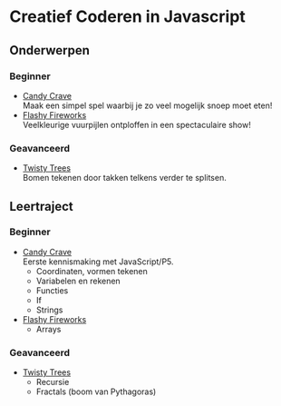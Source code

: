 # Creatief Coderen in Javascript

## Onderwerpen

### Beginner

- [Candy Crave](./1-candy-crave/)<br>
  Maak een simpel spel waarbij je zo veel mogelijk snoep moet eten!
- [Flashy Fireworks](./fireworks/)<br>
  Veelkleurige vuurpijlen ontploffen in een spectaculaire show!

### Geavanceerd

- [Twisty Trees](./twisty-trees/)<br>
  Bomen tekenen door takken telkens verder te splitsen.

## Leertraject

### Beginner

- [Candy Crave](./1-candy-crave/)<br>
  Eerste kennismaking met JavaScript/P5.
  - Coordinaten, vormen tekenen
  - Variabelen en rekenen
  - Functies
  - If
  - Strings
- [Flashy Fireworks](./fireworks/)<br>
  - Arrays

### Geavanceerd

- [Twisty Trees](./twisty-trees/)
  - Recursie
  - Fractals (boom van Pythagoras)
